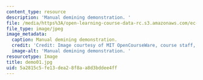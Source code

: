 ```yaml
---
content_type: resource
description: 'Manual demining demonstration. '
file: /media/https%3A/open-learning-course-data-rc.s3.amazonaws.com/ec-s06-design-for-demining-spring-2007/5a2815c5fe13dea28f8aa8d3bddee4ff_demo01.jpg
file_type: image/jpeg
image_metadata:
  caption: Manual demining demonstration.
  credit: 'Credit: Image courtesy of MIT OpenCourseWare, course staff, and students.'
  image-alt: 'Manual demining demonstration. '
resourcetype: Image
title: demo01.jpg
uid: 5a2815c5-fe13-dea2-8f8a-a8d3bddee4ff
---
```

